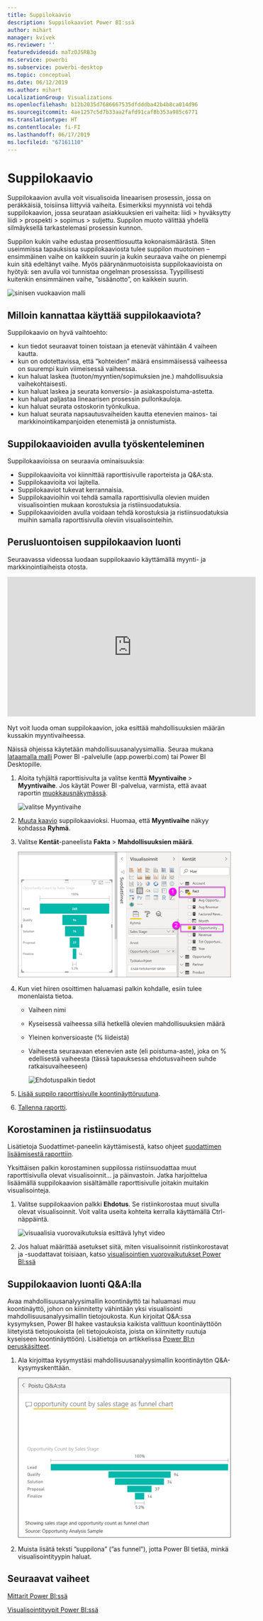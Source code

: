 ```yaml
---
title: Suppilokaavio
description: Suppilokaaviot Power BI:ssä
author: mihart
manager: kvivek
ms.reviewer: ''
featuredvideoid: maTzOJSRB3g
ms.service: powerbi
ms.subservice: powerbi-desktop
ms.topic: conceptual
ms.date: 06/12/2019
ms.author: mihart
LocalizationGroup: Visualizations
ms.openlocfilehash: b12b2035d7686667535dfdddba42b4b8ca014d96
ms.sourcegitcommit: 4ae1257c5d7b33aa2fafd91caf8b353a985c6771
ms.translationtype: HT
ms.contentlocale: fi-FI
ms.lasthandoff: 06/17/2019
ms.locfileid: "67161110"
---
```

# <a name="funnel-charts"></a>Suppilokaavio
Suppilokaavion avulla voit visualisoida lineaarisen prosessin, jossa on peräkkäisiä, toisiinsa liittyviä vaiheita. Esimerkiksi myynnistä voi tehdä suppilokaavion, jossa seurataan asiakkuuksien eri vaiheita: liidi \> hyväksytty liidi \> prospekti \> sopimus \> suljettu.  Suppilon muoto välittää yhdellä silmäyksellä tarkastelemasi prosessin kunnon.

Suppilon kukin vaihe edustaa prosenttiosuutta kokonaismäärästä. Siten useimmissa tapauksissa suppilokaaviosta tulee suppilon muotoinen – ensimmäinen vaihe on kaikkein suurin ja kukin seuraava vaihe on pienempi kuin sitä edeltänyt vaihe.  Myös päärynänmuotoisista suppilokaavioista on hyötyä: sen avulla voi tunnistaa ongelman prosessissa.  Tyypillisesti kuitenkin ensimmäinen vaihe, ”sisäänotto”, on kaikkein suurin.

![sinisen vuokaavion malli](media/power-bi-visualization-funnel-charts/funnelplain.png)

## <a name="when-to-use-a-funnel-chart"></a>Milloin kannattaa käyttää suppilokaaviota?
Suppilokaavio on hyvä vaihtoehto:

* kun tiedot seuraavat toinen toistaan ja etenevät vähintään 4 vaiheen kautta.
* kun on odotettavissa, että ”kohteiden” määrä ensimmäisessä vaiheessa on suurempi kuin viimeisessä vaiheessa.
* kun haluat laskea (tuoton/myyntien/sopimuksien jne.) mahdollisuuksia vaihekohtaisesti.
* kun haluat laskea ja seurata konversio- ja asiakaspoistuma-astetta.
* kun haluat paljastaa lineaarisen prosessin pullonkauloja.
* kun haluat seurata ostoskorin työnkulkua.
* kun haluat seurata napsautusvaiheiden kautta etenevien mainos- tai markkinointikampanjoiden etenemistä ja onnistumista.

## <a name="working-with-funnel-charts"></a>Suppilokaavioiden avulla työskenteleminen
Suppilokaavioissa on seuraavia ominaisuuksia:

* Suppilokaavioita voi kiinnittää raporttisivulle raporteista ja Q&A:sta.
* Suppilokaavioita voi lajitella.
* Suppilokaaviot tukevat kerrannaisia.
* Suppilokaavioihin voi tehdä samalla raporttisivulla olevien muiden visualisointien mukaan korostuksia ja ristiinsuodatuksia.
* Suppilokaavioiden avulla voidaan tehdä korostuksia ja ristiinsuodatuksia muihin samalla raporttisivulla oleviin visualisointeihin.

## <a name="create-a-basic-funnel-chart"></a>Perusluontoisen suppilokaavion luonti
Seuraavassa videossa luodaan suppilokaavio käyttämällä myynti- ja markkinointiaiheista otosta.

<iframe width="560" height="315" src="https://www.youtube.com/embed/qKRZPBnaUXM" frameborder="0" allow="autoplay; encrypted-media" allowfullscreen></iframe>


Nyt voit luoda oman suppilokaavion, joka esittää mahdollisuuksien määrän kussakin myyntivaiheessa.

Näissä ohjeissa käytetään mahdollisuusanalyysimallia. Seuraa mukana [lataamalla malli](../sample-datasets.md) Power BI -palvelulle (app.powerbi.com) tai Power BI Desktopille.   

1. Aloita tyhjältä raporttisivulta ja valitse kenttä **Myyntivaihe** \> **Myyntivaihe**. Jos käytät Power BI ‑palvelua, varmista, että avaat raportin [muokkausnäkymässä](../service-interact-with-a-report-in-editing-view.md).
   
    ![valitse Myyntivaihe](media/power-bi-visualization-funnel-charts/funnelselectfield_new.png)
2. [Muuta kaavio](power-bi-report-change-visualization-type.md) suppilokaavioksi. Huomaa, että **Myyntivaihe** näkyy kohdassa **Ryhmä**. 
3. Valitse **Kentät**-paneelista **Fakta** \> **Mahdollisuuksien määrä**.
   
    ![luo suppilokaavio](media/power-bi-visualization-funnel-charts/power-bi-funnel-2.png)
4. Kun viet hiiren osoittimen haluamasi palkin kohdalle, esiin tulee monenlaista tietoa.
   
   * Vaiheen nimi
   * Kyseisessä vaiheessa sillä hetkellä olevien mahdollisuuksien määrä
   * Yleinen konversioaste (% liideistä) 
   * Vaiheesta seuraavaan etenevien aste (eli poistuma-aste), joka on % edellisestä vaiheesta (tässä tapauksessa ehdotusvaiheen suhde ratkaisuvaiheeseen)
     
     ![Ehdotuspalkin tiedot](media/power-bi-visualization-funnel-charts/funnelhover_new.png)
5. [Lisää suppilo raporttisivulle koontinäyttöruutuna](../service-dashboard-tiles.md). 
6. [Tallenna raportti](../service-report-save.md).

## <a name="highlighting-and-cross-filtering"></a>Korostaminen ja ristiinsuodatus
Lisätietoja Suodattimet-paneelin käyttämisestä, katso ohjeet [suodattimen lisäämisestä raporttiin](../power-bi-report-add-filter.md).

Yksittäisen palkin korostaminen suppilossa ristiinsuodattaa muut raporttisivulla olevat visualisoinnit... ja päinvastoin. Jatka harjoittelua lisäämällä suppilokaavion sisältämälle raporttisivulle joitakin muitakin visualisointeja.

1. Valitse suppilokaavion palkki **Ehdotus**. Se ristiinkorostaa muut sivulla olevat visualisoinnit. Voit valita useita kohteita kerralla käyttämällä Ctrl-näppäintä.
   
   ![visuaalisia vuorovaikutuksia esittävä lyhyt video](media/power-bi-visualization-funnel-charts/funnelchartnoowl.gif)
2. Jos haluat määrittää asetukset siitä, miten visualisoinnit ristiinkorostavat ja -suodattavat toisiaan, katso [visualisointien vuorovaikutukset Power BI:ssä](../service-reports-visual-interactions.md)

## <a name="create-a-funnel-chart-using-qa"></a>Suppilokaavion luonti Q&A:lla
Avaa mahdollisuusanalyysimallin koontinäyttö tai haluamasi muu koontinäyttö, johon on kiinnitetty vähintään yksi visualisointi mahdollisuusanalyysimallin tietojoukosta.  Kun kirjoitat Q&A:ssa kysymyksen, Power BI hakee vastauksia kaikista valittuun koontinäyttöön liitetyistä tietojoukoista (eli tietojoukoista, joista on kiinnitetty ruutuja kyseiseen koontinäyttöön). Lisätietoja on artikkelissa [Power BI:n peruskäsitteet](../service-basic-concepts.md).

1. Ala kirjoittaa kysymystäsi mahdollisuusanalyysimallin koontinäytön Q&A-kysymyskenttään.
   
   ![kysymysruutu ja suppilo](media/power-bi-visualization-funnel-charts/power-bi-qna.png)
   
2. Muista lisätä teksti ”suppilona” (”as funnel”), jotta Power BI tietää, minkä visualisointityypin haluat.

## <a name="next-steps"></a>Seuraavat vaiheet

[Mittarit Power BI:ssä](power-bi-visualization-radial-gauge-charts.md)

[Visualisointityypit Power BI:ssä](power-bi-visualization-types-for-reports-and-q-and-a.md)
